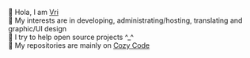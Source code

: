 👋 Hola, I am [Vri](https://vrifox.cc)\
👀 My interests are in developing, administrating/hosting, translating and graphic/UI design\
🥳 I try to help open source projects ^_^\
📌 My repositories are mainly on [Cozy Code](https://code.cozy.town/vrifox)
